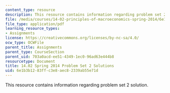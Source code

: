```yaml
---
content_type: resource
description: This resource contains information regarding problem set 2 solution.
file: /media/courses/14-02-principles-of-macroeconomics-spring-2014/6e1b3b1283ffc3e8aec82339ab55e71d_MIT14_02S14_pset2_sols.pdf
file_type: application/pdf
learning_resource_types:
- Assignments
license: https://creativecommons.org/licenses/by-nc-sa/4.0/
ocw_type: OCWFile
parent_title: Assignments
parent_type: CourseSection
parent_uid: 703a0acd-ee51-4349-1ec0-96ad63e444b8
resourcetype: Document
title: 14.02 Spring 2014 Problem Set 2 Solutions
uid: 6e1b3b12-83ff-c3e8-aec8-2339ab55e71d
---
```

This resource contains information regarding problem set 2 solution.